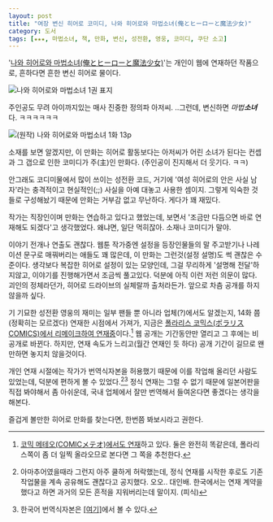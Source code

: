 ```yaml
---
layout: post
title: "여장 변신 히어로 코미디, 나와 히어로와 마법소녀(俺とヒーローと魔法少女)"
category: 도서
tags: [★★★, 마법소녀, 책, 만화, 변신, 성전환, 영웅, 코미디, 쿠단 소고]
---
```


'[나와 히어로와 마법소녀(俺とヒーローと魔法少女)](http://sat10.web.fc2.com/)'는 개인이 웹에 연재하던 작품으로, 흔하다면 흔한 변신 히어로 물이다.

![나와 히어로와 마법소녀 1권 표지](https://lh4.googleusercontent.com/-JOpHga4CF3M/VMfdLO4049I/AAAAAAAAOsU/gQlCzmfHiwo/s600/orehero_01.jpg "폴라리스 코믹스에서 책으로 나왔다.")

주인공도 무려 아이까지있는 매사 진중한 정의파 아저씨.
..그런데, 변신하면 *마법**소녀***다. ㅋㅋㅋㅋㅋㅋ

![(원작) 나와 히어로와 마법소녀 1화 13p](https://lh3.googleusercontent.com/-5U1J-SR_z3o/VMfUN6mc5fI/AAAAAAAAOr8/3gulPd27QPs/s441/orehero_01-13.jpg "마법소녀 맞잖아ㅋㅋㅋㅋㅋㅋㅋ")

소재를 보면 알겠지만, 이 만화는 히어로 활동보다는 아저씨가 어린 소녀가 된다는 컨셉과 그 갭으로 인한 코미디가 주(主)인 만화다. (주인공이 진지해서 더 웃기다. ㅋㅋ)

안그래도 코디미물에서 많이 쓰이는 성전환 코드,
거기에 '여성 히어로의 안은 사실 남자'라는 충격적이고 현실적인(;;) 사실을 아예 대놓고 사용한 셈이지.
그렇게 익숙한 것들로 구성해놨기 때문에 만화는 거부감 없고 무난하다.
게다가 꽤 재밌다.

작가는 직장인이며 만화는 연습하고 있다고 했었는데, 보면서 '조금만 다듬으면 바로 연재해도 되겠다'고 생각했었다.
왜냐면, 일단 먹히잖아. 소재나 코미디가 말야.

이야기 전개나 연출도 괜찮다.
웹툰 작가중엔 설정을 등장인물들의 말 주고받기나 나레이션 문구로 매꿔버리는 애들도 꽤 많은데, 이 만화는 그런것(설정 설명)도 썩 괜찮은 수준이다.
생각보다 복잡한 히어로 설정이 있는 모양인데, 그걸 무리하게 '설명해 전달'하지않고, 이야기를 진행해가면서 조금씩 풀고있다.
덕분에 아직 이런 저런 의문이 많다.
괴인의 정체라던가, 히어로 드라이브의 실체랄까 출처라든가.
앞으로 차츰 공개를 하지 않을까 싶다.

기 기묘한 성전환 영웅의 재미는 일부 팬들 뿐 아니라 업체(?)에서도 알겠는지, 14화 쯤(정확히는 모르겠다) 연재한 시점에서 가져가, 지금은 [폴라리스 코믹스(ポラリスCOMICS)에서 리메이크하여 연재중](http://comic-polaris.jp/hero/)이다.[^1]
웹 공개는 기간동안만 열리고 그 후에는 비공개로 바뀐다.
하지만, 연재 속도가 느리고(월간 연재인 듯 하다) 공개 기간이 길므로 왠만하면 놓지치 않을것이다.

[^1]: [코믹 메테오(COMICメテオ)에서도 연재](http://comic-meteor.jp/hero/)하고 있다. 둘은 완전히 똑같은데, 폴라리스쪽이 좀 더 일찍 올라오므로 본다면 그 쪽을 추천한다.

개인 연재 시절에는 작가가 번역식자본을 허용했기 때문에 이를 작업해 올리던 사람도 있었는데, 덕분에 편하게 볼 수 있었다.[^2][^3]
정식 연재는 그럴 수 없기 때문에 일본어판을 직접 봐야해서 좀 아쉬운데, 국내 업체에서 잘만 번역해서 들여온다면 좋겠다는 생각을 해본다.

[^2]: 아마추어였을때라 그런지 아주 쿨하게 허락했는데, 정식 연재를 시작한 후로도 기존 작업물을 계속 공유해도 괜찮다고 공지했다. 오오.. 대인배. 한국에서는 연재 계약을 했다고 하면 과거의 모든 흔적을 지워버리는데 말이지. (피식)
[^3]: 한국어 번역식자본은 [[여기]](http://blog.naver.com/PostList.nhn?blogId=berrymelon_&categoryNo=7)에서 볼 수 있다.

즐겁게 볼만한 히어로 만화를 찾는다면, 한번쯤 봐보시라고 권한다.
